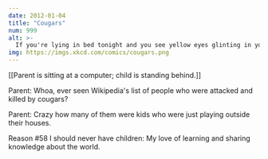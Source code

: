 ```yaml
---
date: 2012-01-04
title: "Cougars"
num: 999
alt: >-
  If you're lying in bed tonight and you see yellow eyes glinting in your window, are you being stalked by a puma, a mountain lion, a panther, a catamount, or a cougar? Trick question--in North America, they're all names for the same species, Puma concolor! Isn't learning fun? Anyway, sleep tight!
img: https://imgs.xkcd.com/comics/cougars.png
---
```

[[Parent is sitting at a computer; child is standing behind.]]

Parent: Whoa, ever seen Wikipedia's list of people who were attacked and killed by cougars?

Parent: Crazy how many of them were kids who were just playing outside their houses.

Reason #58 I should never have children: My love of learning and sharing knowledge about the world.

